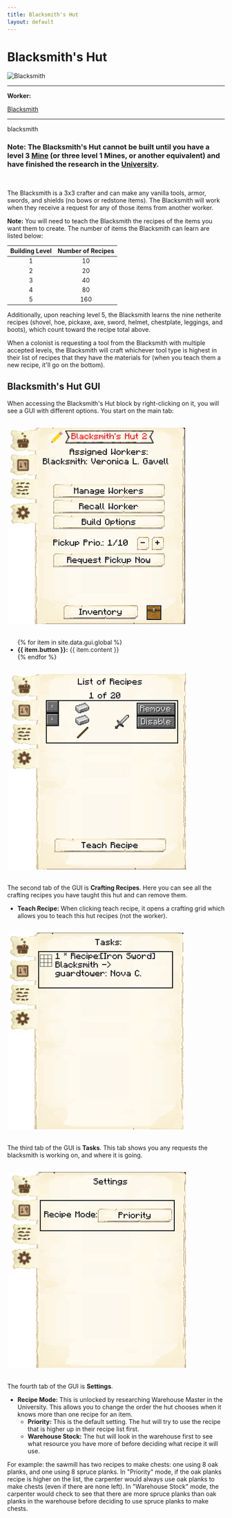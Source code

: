 ```yaml
---
title: Blacksmith's Hut
layout: default
---
```

# Blacksmith's Hut

<div class="infobox box text-center">
    <img src="../../assets/images/buildings/blacksmith.png" alt="Blacksmith" />
    <hr />
    <div class="row section-text text-left">
        <div class="col">
        <p><strong>Worker:</strong></p>
        </div>
        <div class="col">
        <p><a href="../workers/blacksmith">Blacksmith</a></p>
        </div>
    </div>
    <hr />
    <recipe>blacksmith</recipe>
</div>

### Note: The Blacksmith's Hut cannot be built until you have a level 3 [Mine](../../source/buildings/mine) (or three level 1 Mines, or another equivalent) and have finished the research in the [University](../../source/buildings/university).
<br>

The Blacksmith is a 3x3 crafter and can make any vanilla tools, armor, swords, and shields (no bows or redstone items). The Blacksmith will work when they receive a request for any of those items from another worker. 

**Note:** You will need to teach the Blacksmith the recipes of the items you want them to create. The number of items the Blacksmith can learn are listed below:


| Building Level | Number of Recipes |
| :-----: | :-----: |
| 1 | 10 | 
| 2 | 20 |
| 3 | 40 |
| 4 | 80 | 
| 5 | 160 | 

Additionally, upon reaching level 5, the Blacksmith learns the nine netherite recipes (shovel, hoe, pickaxe, axe, sword, helmet, chestplate, leggings, and boots), which count toward the recipe total above.

When a colonist is requesting a tool from the Blacksmith with multiple accepted levels, the Blacksmith will craft whichever tool type is highest in their list of recipes that they have the materials for (when you teach them a new recipe, it'll go on the bottom).

## Blacksmith's Hut GUI

<div class="row">
 
<div class="col">

When accessing the Blacksmith's Hut block by right-clicking on it, you will see a GUI with different options. You start on the main tab:

<br>
<div class="row">
  <div class="col-sm-12 col-md">
    <img src="../../assets/images/gui/blacksmithgui.png" class="img-fluid mx-auto" alt="Blacksmith's Hut GUI">
  </div>
  <div class="col-sm-12 col-md">
    <br>
    <ul>
      {% for item in site.data.gui.global %}
        <li><strong>{{ item.button }}:</strong> {{ item.content }}</li>
      {% endfor %}
    </ul>
  </div>
</div>  

<br>
<div class="row">
  <div class="col-sm-12 col-md">
    <img src="../../assets/images/gui/blacksmithgui2.png" class="img-fluid mx-auto" alt="Blacksmith GUI 2">
  </div>
  <div class="col-sm-12 col-md">
    <br>
    <p>The second tab of the GUI is <strong>Crafting Recipes</strong>.  Here you can see all the crafting recipes you have taught this hut and can remove them.</p>
    <ul>
        <li><strong> Teach Recipe:</strong> When clicking teach recipe, it opens a crafting grid which allows you to teach this hut recipes (not the worker).</li>
    </ul>
  </div>
</div>

<br>
<div class="row">
  <div class="col-sm-12 col-md">
    <img src="../../assets/images/gui/blacksmithgui3.png" class="img-fluid mx-auto" alt="Blacksmith GUI 3">
  </div>
  <div class="col-sm-12 col-md">
    <br>
    <p>The third tab of the GUI is <strong>Tasks</strong>.  This tab shows you any requests the blacksmith is working on, and where it is going.</p>
  </div>
</div>


<br>
<div class="row">
  <div class="col-sm-12 col-md">
        <img src="../../assets/images/gui/blacksmithgui4.png" class="img-fluid mx-auto" alt="Blacksmith GUI 4">
  </div>
  <div class="col-sm-12 col-md">
    <br>
    <p>The fourth tab of the GUI is <strong>Settings</strong>.</p>
    <ul>
      <li><strong>Recipe Mode:</strong> This is unlocked by researching Warehouse Master in the University. This allows you to change the order the hut chooses when it knows more than one recipe for an item. 
        <ul>
          <li><strong>Priority:</strong> This is the default setting. The hut will try to use the recipe that is higher up in their recipe list first.</li>
          <li><strong>Warehouse Stock:</strong> The hut will look in the warehouse first to see what resource you have more of before deciding what recipe it will use.</li>
        </ul>
     </li>
    </ul>
    <p>For example: the sawmill has two recipes to make chests: one using 8 oak planks, and one using 8 spruce planks. In "Priority" mode, if the oak planks recipe is higher on the list, the carpenter would always use oak planks to make chests (even if there are none left). In "Warehouse Stock" mode, the carpenter would check to see that there are more spruce planks than oak planks in the warehouse before deciding to use spruce planks to make chests.</p>
  </div>
</div>

  </div>
</div>  
